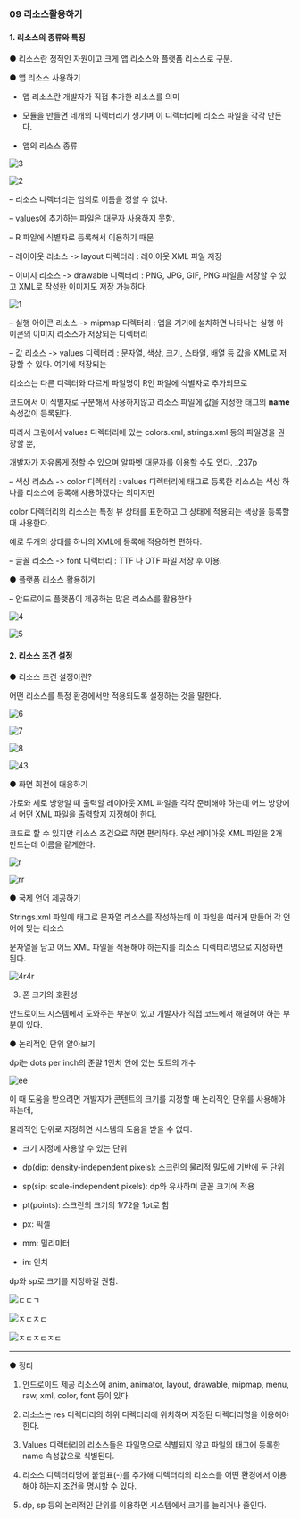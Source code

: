 ### 09 리소스활용하기

#### 1. 리소스의 종류와 특징

● 리소스란 정적인 자원이고 크게 앱 리소스와 플랫폼 리소스로 구분.

● 앱 리소스 사용하기

- 앱 리소스란 개발자가 직접 추가한 리소스를 의미
- 모듈을 만들면 네개의 디렉터리가 생기며 이 디렉터리에 리소스 파일을 각각 만든다.

- 앱의 리소스 종류

![3](https://user-images.githubusercontent.com/102038962/218295420-19037f18-c9d8-4c40-884e-0a9fe3e3a208.png)

![2](https://user-images.githubusercontent.com/102038962/218295425-b0094bf7-8a5e-4cab-866e-7c1af2d3f91f.png)

– 리소스 디렉터리는 임의로 이름을 정할 수 없다. 

– values에 추가하는 파일은 대문자 사용하지 못함.

– R 파일에 식별자로 등록해서 이용하기 때문

– 레이아웃 리소스 -> layout 디렉터리 : 레이아웃 XML 파일 저장

– 이미지 리소스 -> drawable 디렉터리 : PNG, JPG, GIF, PNG 파일을 저장할 수 있고 XML로 작성한 이미지도 저장 가능하다.

![1](https://user-images.githubusercontent.com/102038962/218295460-4a75f9ae-be92-4be2-823e-42ad5f9aee24.png)

– 실행 아이콘 리소스 -> mipmap 디렉터리 : 앱을 기기에 설치하면 나타나는 실행 아이콘의 이미지 리소스가 저장되는 디렉터리

– 값 리소스 -> values 디렉터리 : 문자열, 색상, 크기, 스타일, 배열 등 값을 XML로 저장할 수 있다. 여기에 저장되는   

리소스는 다른 디렉터와 다르게 파일명이 R인 파일에 식별자로 추가되므로

코드에서 이 식별자로 구분해서 사용하지않고 리소스 파일에 값을 지정한 태그의 **name** 속성값이 등록된다. 

따라서 그림에서 values 디렉터리에 있는 colors.xml, strings.xml 등의 파일명을 권장할 뿐,

개발자가 자유롭게 정할 수 있으며 알파벳 대문자를 이용할 수도 있다. _237p

– 색상 리소스 
-> color 디렉터리 : values 디렉터리에 <color> 태그로 등록한 리소스는 색상 하나를 리소스에 등록해 사용하겠다는 의미지만  
  
  color 디렉터리의 리소스는 특정 뷰 상태를 표현하고 그 상태에 적용되는 색상을 등록할 때 사용한다.
  
  예로 두개의 상태를 하나의 XML에 등록해 적용하면 편하다.

– 글꼴 리소스 -> font 디렉터리 : TTF 나 OTF 파일 저장 후 이용.
  
● 플랫폼 리소스 활용하기
  
– 안드로이드 플랫폼이 제공하는 많은 리소스를 활용한다

![4](https://user-images.githubusercontent.com/102038962/218295476-9922d1d9-3290-470b-8a91-10b58132735e.png)

![5](https://user-images.githubusercontent.com/102038962/218295487-ad92b79a-2a87-455b-8830-1305c2e465c8.png)

#### 2. 리소스 조건 설정 
  
● 리소스 조건 설정이란?
  
어떤 리소스를 특정 환경에서만 적용되도록 설정하는 것을 말한다.  
  
![6](https://user-images.githubusercontent.com/102038962/218295508-5caa1fec-43f9-4699-91e8-a0d14e526ef2.png)


![7](https://user-images.githubusercontent.com/102038962/218295710-b4bdce51-4fee-4ca3-bc01-706d37a2e7c7.png)


![8](https://user-images.githubusercontent.com/102038962/218295741-bb2f5f5d-8e39-4cc0-bc5d-7ce83ab0ca3d.png)

  
![43](https://user-images.githubusercontent.com/102038962/218295756-478efd9b-9191-4177-a7f7-cd5a8a83c1ff.png)
  
● 화면 회전에 대응하기
  
가로와 세로 방향일 때 출력할 레이아웃 XML 파일을 각각 준비해야 하는데 어느 방향에서 어떤 XML 파일을 출력할지 지정해야 한다. 
  
코드로 할 수 있지만 리소스 조건으로 하면 편리하다. 우선 레이아웃 XML 파일을 2개 만드는데 이름을 같게한다.
  
![r](https://user-images.githubusercontent.com/102038962/218295770-d18c0ea9-d9ab-4378-8123-04d26717f423.png)

![rr](https://user-images.githubusercontent.com/102038962/218295784-ceabd09d-8273-40c8-9546-991160226b69.png)

● 국제 언어 제공하기
  
Strings.xml 파일에 <string> 태그로 문자열 리소스를 작성하는데 이 파일을 여러게 만들어 각 언어에 맞는 리소스 

문자열을 담고 어느 XML 파일을 적용해야 하는지를 리소스 디렉터리명으로 지정하면 된다.

![4r4r](https://user-images.githubusercontent.com/102038962/218298334-7ef45623-dccb-4508-926f-628832441d9b.png)

3. 폰 크기의 호환성
  
안드로이드 시스템에서 도와주는 부분이 있고 개발자가 직접 코드에서 해결해야 하는 부분이 있다.
  
● 논리적인 단위 알아보기
  
dpi는 dots per inch의 준말 1인치 안에 있는 도트의 개수

![ee](https://user-images.githubusercontent.com/102038962/218298343-4adc3eb5-7bb4-4d27-94a5-d749c6d43c0d.png)

이 때 도움을 받으려면 개발자가 콘텐트의 크기를 지정할 때 논리적인 단위를 사용해야 하는데,
  
물리적인 단위로 지정하면 시스템의 도움을 받을 수 없다.
  
 * 크기 지정에 사용할 수 있는 단위
  
 - dp(dip: density-independent pixels): 스크린의 물리적 밀도에 기반에 둔 단위
  
 - sp(sip: scale-independent pixels): dp와 유사하며 글꼴 크기에 적용
  
 - pt(points): 스크린의 크기의 1/72을 1pt로 함 
  
 - px: 픽셀
  
 - mm: 밀리미터 
  
 - in: 인치
  
dp와 sp로 크기를 지정하길 권함.  

![ㄷㄷㄱ](https://user-images.githubusercontent.com/102038962/218295874-c54e5068-2998-4b82-b585-fafecd17bb3f.png)

![ㅈㄷㅈㄷ](https://user-images.githubusercontent.com/102038962/218295882-5960666a-4ae0-4bce-9a3a-51ddf8b72de7.png)

![ㅈㄷㅈㄷㅈㄷ](https://user-images.githubusercontent.com/102038962/218295890-d9cedabf-96d7-4389-a18a-f948e76b153d.png)
  
---
  
● 정리
  
1. 안드로이드 제공 리소스에 anim, animator, layout, drawable, mipmap, menu, raw, xml, color, font 등이 있다.
  
2. 리소스는 res 디렉터리의 하위 디렉터리에 위치하며 지정된 디렉터리명을 이용해야 한다.
  
3. Values 디렉터리의 리소스들은 파일명으로 식별되지 않고 파일의 태그에 등록한 name 속성값으로 식별된다.
  
4. 리소스 디렉터리명에 붙임표(-)를 추가해 디렉터리의 리소스를 어떤 환경에서 이용해야 하는지 조건을 명시할 수 있다.
  
5. dp, sp 등의 논리적인 단위를 이용하면 시스템에서 크기를 늘리거나 줄인다.

